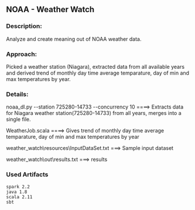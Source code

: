 ## NOAA - Weather Watch

### Description: 
Analyze and create meaning out of NOAA weather data.

### Approach: 
Picked a weather station (Niagara), extracted data from all available years and derived trend of monthly day time average temparature, day of min and max temperatures by year.

### Details:
noaa_dl.py --station 725280-14733 --concurrency 10 ====> Extracts data for Niagara weather station(725280-14733) from all years, merges into a single file.

WeatherJob.scala ====> Gives trend of monthly day time average temparature, day of min and max temperatures by year

weather_watch\resources\InputDataSet.txt ===> Sample input dataset

weather_watch\out\results.txt ===> results




### Used Artifacts

```
spark 2.2
java 1.8
scala 2.11
sbt

```

